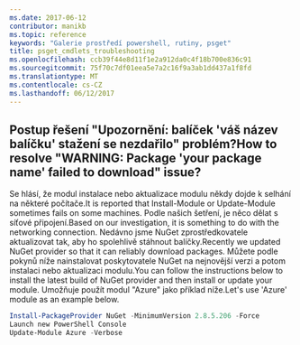 ```yaml
---
ms.date: 2017-06-12
contributor: manikb
ms.topic: reference
keywords: "Galerie prostředí powershell, rutiny, psget"
title: psget_cmdlets_troubleshooting
ms.openlocfilehash: ccb39f44e8d11f1e2a912da0c4f18b700e836c91
ms.sourcegitcommit: 75f70c7df01eea5e7a2c16f9a3ab1dd437a1f8fd
ms.translationtype: MT
ms.contentlocale: cs-CZ
ms.lasthandoff: 06/12/2017
---
```

## <a name="how-to-resolve-warning-package-your-package-name-failed-to-download-issue"></a><span data-ttu-id="4f70d-103">Postup řešení "Upozornění: balíček 'váš název balíčku' stažení se nezdařilo" problém?</span><span class="sxs-lookup"><span data-stu-id="4f70d-103">How to resolve "WARNING: Package 'your package name' failed to download" issue?</span></span>




<span data-ttu-id="4f70d-104">Se hlásí, že modul instalace nebo aktualizace modulu někdy dojde k selhání na některé počítače.</span><span class="sxs-lookup"><span data-stu-id="4f70d-104">It is reported that Install-Module or Update-Module sometimes fails on some machines.</span></span>
<span data-ttu-id="4f70d-105">Podle našich šetření, je něco dělat s síťové připojení.</span><span class="sxs-lookup"><span data-stu-id="4f70d-105">Based on our investigation, it is something to do with the networking connection.</span></span>
<span data-ttu-id="4f70d-106">Nedávno jsme NuGet zprostředkovatele aktualizovat tak, aby ho spolehlivě stáhnout balíčky.</span><span class="sxs-lookup"><span data-stu-id="4f70d-106">Recently we updated NuGet provider so that it can reliably download packages.</span></span>
<span data-ttu-id="4f70d-107">Můžete podle pokynů níže nainstalovat poskytovatele NuGet na nejnovější verzi a potom instalaci nebo aktualizaci modulu.</span><span class="sxs-lookup"><span data-stu-id="4f70d-107">You can follow the instructions below to install the latest build of NuGet provider and then install or update your module.</span></span>
<span data-ttu-id="4f70d-108">Umožňuje použít modul "Azure" jako příklad níže.</span><span class="sxs-lookup"><span data-stu-id="4f70d-108">Let's use 'Azure' module as an example below.</span></span>

```powershell
Install-PackageProvider NuGet -MinimumVersion 2.8.5.206 -Force
Launch new PowerShell Console
Update-Module Azure -Verbose
```

